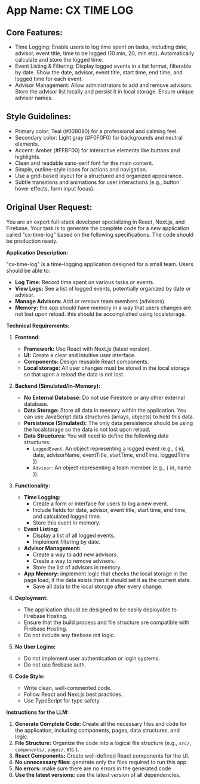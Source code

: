 # **App Name**: CX TIME LOG

## Core Features:

- Time Logging: Enable users to log time spent on tasks, including date, advisor, event title, time to be logged (10 min, 20, min etc). Automatically calculate and store the logged time.
- Event Listing & Filtering: Display logged events in a list format, filterable by date. Show the date, advisor, event title, start time, end time, and logged time for each event.
- Advisor Management: Allow administrators to add and remove advisors. Store the advisor list locally and persist it in local storage. Ensure unique advisor names.

## Style Guidelines:

- Primary color: Teal (#008080) for a professional and calming feel.
- Secondary color: Light gray (#F0F0F0) for backgrounds and neutral elements.
- Accent: Amber (#FFBF00) for interactive elements like buttons and highlights.
- Clean and readable sans-serif font for the main content.
- Simple, outline-style icons for actions and navigation.
- Use a grid-based layout for a structured and organized appearance.
- Subtle transitions and animations for user interactions (e.g., button hover effects, form input focus).

## Original User Request:
You are an expert full-stack developer specializing in React, Next.js, and Firebase. Your task is to generate the complete code for a new application called "cx-time-log" based on the following specifications. The code should be production ready.

**Application Description:**

"cx-time-log" is a time-logging application designed for a small team. Users should be able to:

*   **Log Time:** Record time spent on various tasks or events.
*   **View Logs:** See a list of logged events, potentially organized by date or advisor.
*   **Manage Advisors:** Add or remove team members (advisors).
* **Memory:** the app should have memory in a way that users changes are not lost upon reload. this should be accomplished using localstorage.

**Technical Requirements:**

1.  **Frontend:**
    *   **Framework:** Use React with Next.js (latest version).
    *   **UI:** Create a clear and intuitive user interface.
    *   **Components:** Design reusable React components.
    * **Local storage:** All user changes must be stored in the local storage so that upon a reload the data is not lost.

2.  **Backend (Simulated/In-Memory):**
    *   **No External Database:**  Do not use Firestore or any other external database.
    *   **Data Storage:** Store all data in memory within the application. You can use JavaScript data structures (arrays, objects) to hold this data.
    *   **Persistence (Simulated):** The only data persistence should be using the localstorage so the data is not lost upon reload.
    *   **Data Structures:** You will need to define the following data structures:
        *   `LoggedEvent`: An object representing a logged event (e.g., { id, date, advisorName, eventTitle, startTime, endTime, loggedTime }).
        *   `Advisor`: An object representing a team member (e.g., { id, name }).

3.  **Functionality:**
    *   **Time Logging:**
        *   Create a form or interface for users to log a new event.
        *   Include fields for date, advisor, event title, start time, end time, and calculated logged time.
        *   Store this event in memory.
    *   **Event Listing:**
        *   Display a list of all logged events.
        *   Implement filtering by date.
    *   **Advisor Management:**
        *   Create a way to add new advisors.
        *   Create a way to remove advisors.
        *   Store the list of advisors in memory.
    * **App Memory:** implement logic that checks the local storage in the page load, if the data exists then it should set it as the current state.
        * Save all data to the local storage after every change.

4.  **Deployment:**
    *   The application should be designed to be easily deployable to Firebase Hosting.
    *   Ensure that the build process and file structure are compatible with Firebase Hosting.
    *   Do not include any firebase init logic.

5.  **No User Logins:**
    *   Do not implement user authentication or login systems.
    *   Do not use firebase auth.

6.  **Code Style:**
    *   Write clean, well-commented code.
    *   Follow React and Next.js best practices.
    *   Use TypeScript for type safety.

**Instructions for the LLM:**

1.  **Generate Complete Code:** Create all the necessary files and code for the application, including components, pages, data structures, and logic.
2.  **File Structure:** Organize the code into a logical file structure (e.g., `src/`, `components/`, `pages/`, etc.).
3.  **React Components:** Create well-defined React components for the UI.
4. **No unnecessary files:** generate only the files required to run this app
5. **No errors:** make sure there are no errors in the generated code
6. **Use the latest versions:** use the latest version of all dependencies.
  